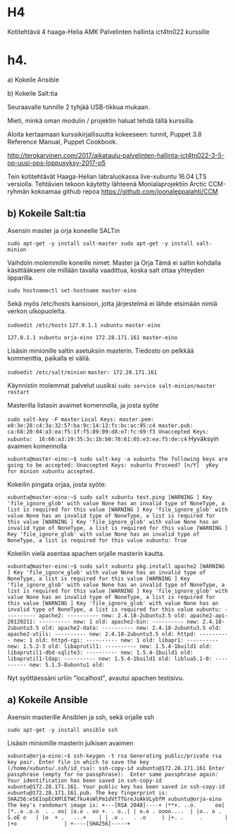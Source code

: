 # H4
Kotitehtävä 4 haaga-Helia AMK Palvelinten hallinta ict4tn022 kurssille

# h4.

a) Kokeile Ansible

b) Kokeile Salt:tia

Seuraavalle tunnille 2 tyhjää USB-tikkua mukaan.

Mieti, minkä oman modulin / projektin haluat tehdä tällä kurssilla.

Aloita kertaamaan kurssikirjallisuutta kokeeseen: tunnit, Puppet 3.8 Reference Manual, Puppet Cookbook.

http://terokarvinen.com/2017/aikataulu-palvelinten-hallinta-ict4tn022-3-5-op-uusi-ops-loppusyksy-2017-p5

Tein kotitehtävät Haaga-Helian labraluokassa live-xubuntu 16.04 LTS versiolla.
Tehtävien tekoon käytetty lähteenä Monialaprojektiin Arctic CCM-ryhmän kokoamaa github repoa
https://github.com/joonaleppalahti/CCM

## b) Kokeile Salt:tia

Asensin master ja orja koneelle SALTin

`sudo apt-get -y install salt-master
sudo apt-get -y install salt-minion`

Vaihdoin molemmille koneille nimet: Master ja Orja
Tämä ei saltin kohdalla käsittääkseni ole millään tavalla vaadittua, koska salt ottaa yhteyden iipparilla.

`sudo hostnamectl set-hostname master-eino`

Sekä myös /etc/hosts kansioon, jotta järjestelmä ei lähde etsimään nimiä verkon ulkopuolelta.

`sudoedit /etc/hosts`
`127.0.1.1 xubuntu master-eino`

`127.0.1.1 xubuntu orja-eino
172.28.171.161 master-eino`

Lisäsin minionille saltin asetuksiin masterin. Tiedosto on pelkkää kommenttia, paikalla ei väliä.

`sudoedit /etc/salt/minion`
`master: 172.28.171.161`

Käynnistin molemmat palvelut uusiksi
`sudo service salt-minion/master restart`

Masterilla listasin avaimet komennolla, ja josta syöte

`sudo salt-key -F master`
`
Local Keys:
master.pem:  e0:3e:28:c4:3a:32:57:ba:9c:14:13:fc:bc:ac:95:c4
master.pub:  ca:68:20:04:a3:ea:f5:1f:f5:89:09:d8:e7:fc:69:f3
Unaccepted Keys:
xubuntu:  16:66:a3:19:35:3c:1b:b0:78:61:05:e3:ea:f5:de:c4
`
Hyväksyin avaimen komennolla

`
xubuntu@master-eino:~$ sudo salt-key -a xubuntu
The following keys are going to be accepted:
Unaccepted Keys:
xubuntu
Proceed? [n/Y] 
yKey for minion xubuntu accepted.
`

Kokeilin pingata orjaa, josta syöte:

`
xubuntu@master-eino:~$ sudo salt xubuntu test.ping
[WARNING ] Key 'file_ignore_glob' with value None has an invalid type of NoneType, a list is required for this value
[WARNING ] Key 'file_ignore_glob' with value None has an invalid type of NoneType, a list is required for this value
[WARNING ] Key 'file_ignore_glob' with value None has an invalid type of NoneType, a list is required for this value
[WARNING ] Key 'file_ignore_glob' with value None has an invalid type of NoneType, a list is required for this value
xubuntu:
    True
`

Kokeilin vielä asentaa apachen orjalle masterin kautta.

`
xubuntu@master-eino:~$ sudo salt xubuntu pkg.install apache2
[WARNING ] Key 'file_ignore_glob' with value None has an invalid type of NoneType, a list is required for this value
[WARNING ] Key 'file_ignore_glob' with value None has an invalid type of NoneType, a list is required for this value
[WARNING ] Key 'file_ignore_glob' with value None has an invalid type of NoneType, a list is required for this value
[WARNING ] Key 'file_ignore_glob' with value None has an invalid type of NoneType, a list is required for this value
xubuntu:
    ----------
    apache2:
        ----------
        new:
            2.4.18-2ubuntu3.5
        old:
    apache2-api-20120211:
        ----------
        new:
            1
        old:
    apache2-bin:
        ----------
        new:
            2.4.18-2ubuntu3.5
        old:
    apache2-data:
        ----------
        new:
            2.4.18-2ubuntu3.5
        old:
    apache2-utils:
        ----------
        new:
            2.4.18-2ubuntu3.5
        old:
    httpd:
        ----------
        new:
            1
        old:
    httpd-cgi:
        ----------
        new:
            1
        old:
    libapr1:
        ----------
        new:
            1.5.2-3
        old:
    libaprutil1:
        ----------
        new:
            1.5.4-1build1
        old:
    libaprutil1-dbd-sqlite3:
        ----------
        new:
            1.5.4-1build1
        old:
    libaprutil1-ldap:
        ----------
        new:
            1.5.4-1build1
        old:
    liblua5.1-0:
        ----------
        new:
            5.1.5-8ubuntu1
        old:
`

Nyt syöttäessäni urliin "localhost", avautui apachen testisivu.

## a) Kokeile Ansible

Asensin masterille Ansiblen ja ssh, sekä orjalle ssh

`sudo apt-get -y install ansible ssh`

Lisäsin minionille masterin julkisen avaimen

`
xubuntu@orja-eino:~$ ssh-keygen -t rsa
Generating public/private rsa key pair.
Enter file in which to save the key (/home/xubuntu/.ssh/id_rsa): ssh-copy-id xubuntu@172.28.171.161
Enter passphrase (empty for no passphrase): 
Enter same passphrase again: 
Your identification has been saved in ssh-copy-id xubuntu@172.28.171.161.
Your public key has been saved in ssh-copy-id xubuntu@172.28.171.161.pub.
The key fingerprint is:
SHA256:e5EIopECKMlETWC7ku4sWlPm1dVtTTGreJoAkVLybfM xubuntu@orja-eino
The key's randomart image is:
+---[RSA 2048]----+
|**+. ..o.      oo|
|*..o .o.o  . . oo|
|o.o . oo +. . o..|
| o.o . oooo....  |
|o.. o . S.oE o   |
|o  + .   ...+    |
| .o .   . .o     |
|+. .     .       |
|+o               |
+----[SHA256]-----+
`

